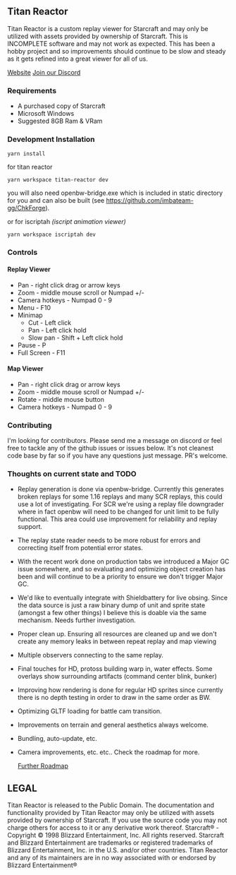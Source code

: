 ## Titan Reactor 

Titan Reactor is a custom replay viewer for Starcraft and may only be utilized with assets provided by ownership of Starcraft. This is INCOMPLETE software and may not work as expected. This has been a hobby project and so improvements should continue to be slow and steady as it gets refined into a great viewer for all of us.

[Website](http://imbateam.gg/)
[Join our Discord](http://discord.imbateam.gg/)

### Requirements
- A purchased copy of Starcraft
- Microsoft Windows
- Suggested 8GB Ram & VRam

### Development Installation

`yarn install`

for titan reactor

`yarn workspace titan-reactor dev`

you will also need openbw-bridge.exe which is included in static directory for you and can also be built (see https://github.com/imbateam-gg/ChkForge).

or for iscriptah *(iscript animation viewer)*
  
`yarn workspace iscriptah dev`

### Controls
#### Replay Viewer
- Pan - right click drag or arrow keys
- Zoom - middle mouse scroll or Numpad +/-
- Camera hotkeys - Numpad 0 - 9
- Menu - F10
- Minimap
    * Cut - Left click
    * Pan - Left click hold
    * Slow pan - Shift + Left click hold
- Pause - P
- Full Screen - F11

#### Map Viewer
- Pan - right click drag or arrow keys
- Zoom - middle mouse scroll or Numpad +/-
- Rotate - middle mouse button
- Camera hotkeys - Numpad 0 - 9

### Contributing
I'm looking for contributors. Please send me a message on discord or feel free to tackle any of the github issues or issues below. It's not cleanest code base by far so if you have any questions just message. PR's welcome.

### Thoughts on current state and TODO

- Replay generation is done via openbw-bridge. Currently this generates broken replays for some 1.16 replays and many SCR replays, this could use a lot of investigating. For SCR we're using a replay file downgrader  where in fact openbw will need to be changed for unit limit to be fully functional. This area could use improvement for reliability and replay support.
- The replay state reader needs to be more robust for errors and correcting itself from potential error states.
- With the recent work done on production tabs we introduced a Major GC issue somewhere, and so evaluating and optimizing object creation has been and will continue to be a priority to ensure we don't trigger Major GC.
- We'd like to eventually integrate with Shieldbattery for live obsing. Since the data source is just a raw binary dump of unit and sprite state (amongst a few other things) I believe this is doable via the same mechanism. Needs further investigation.
- Proper clean up. Ensuring all resources are cleaned up and we don't create any memory leaks in between repeat replay and map viewing
- Multiple observers connecting to the same replay.
- Final touches for HD, protoss building warp in, water effects. Some overlays show surrounding artifacts (command center blink, bunker)
- Improving how rendering is done for regular HD sprites since currently there is no depth testing in order to draw in the same order as BW.
- Optimizing GLTF loading for battle cam transition.
- Improvements on terrain and general aesthetics always welcome.
- Bundling, auto-update, etc.
- Camera improvements, etc. etc.. Check the roadmap for more.

  [Further Roadmap](https://trello.com/b/ieI76i1Z/titan-reactor-roadmap)
  

## LEGAL

Titan Reactor is released to the Public Domain. The documentation and functionality provided by Titan Reactor may only be utilized with assets provided by ownership of Starcraft. If you use the source code you may not charge others for access to it or any derivative work thereof. Starcraft® - Copyright © 1998 Blizzard Entertainment, Inc. All rights reserved. Starcraft and Blizzard Entertainment are trademarks or registered trademarks of Blizzard Entertainment, Inc. in the U.S. and/or other countries. Titan Reactor and any of its maintainers are in no way associated with or endorsed by Blizzard Entertainment®
